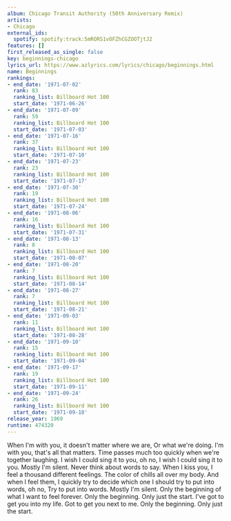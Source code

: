 ```yaml
---
album: Chicago Transit Authority (50th Anniversary Remix)
artists:
- Chicago
external_ids:
  spotify: spotify:track:5mRORS1vOFZhCGZOOTjtJ2
features: []
first_released_as_single: false
key: beginnings-chicago
lyrics_url: https://www.azlyrics.com/lyrics/chicago/beginnings.html
name: Beginnings
rankings:
- end_date: '1971-07-02'
  rank: 83
  ranking_list: Billboard Hot 100
  start_date: '1971-06-26'
- end_date: '1971-07-09'
  rank: 59
  ranking_list: Billboard Hot 100
  start_date: '1971-07-03'
- end_date: '1971-07-16'
  rank: 37
  ranking_list: Billboard Hot 100
  start_date: '1971-07-10'
- end_date: '1971-07-23'
  rank: 23
  ranking_list: Billboard Hot 100
  start_date: '1971-07-17'
- end_date: '1971-07-30'
  rank: 19
  ranking_list: Billboard Hot 100
  start_date: '1971-07-24'
- end_date: '1971-08-06'
  rank: 16
  ranking_list: Billboard Hot 100
  start_date: '1971-07-31'
- end_date: '1971-08-13'
  rank: 8
  ranking_list: Billboard Hot 100
  start_date: '1971-08-07'
- end_date: '1971-08-20'
  rank: 7
  ranking_list: Billboard Hot 100
  start_date: '1971-08-14'
- end_date: '1971-08-27'
  rank: 7
  ranking_list: Billboard Hot 100
  start_date: '1971-08-21'
- end_date: '1971-09-03'
  rank: 11
  ranking_list: Billboard Hot 100
  start_date: '1971-08-28'
- end_date: '1971-09-10'
  rank: 15
  ranking_list: Billboard Hot 100
  start_date: '1971-09-04'
- end_date: '1971-09-17'
  rank: 19
  ranking_list: Billboard Hot 100
  start_date: '1971-09-11'
- end_date: '1971-09-24'
  rank: 26
  ranking_list: Billboard Hot 100
  start_date: '1971-09-18'
release_year: 1969
runtime: 474320
---
```

When I'm with you, it doesn't matter where we are,
Or what we're doing. I'm with you, that's all that matters.
Time passes much too quickly when we're together laughing.
I wish I could sing it to you, oh no,
I wish I could sing it to you.
Mostly I'm silent.
Never think about words to say.
When I kiss you, I feel a thousand different feelings.
The color of chills all over my body.
And when I feel them, I quickly try to decide which one
I should try to put into words, oh no,
Try to put into words.
Mostly I'm silent.
Only the beginning of what I want to feel forever.
Only the beginning. Only just the start.
I've got to get you into my life.
Got to get you next to me.
Only the beginning. Only just the start.
